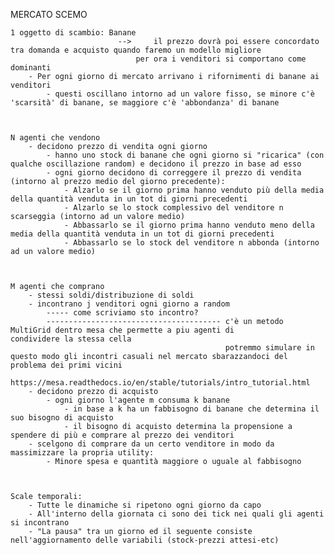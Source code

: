 MERCATO SCEMO



    1 oggetto di scambio: Banane
                            -->     il prezzo dovrà poi essere concordato tra domanda e acquisto quando faremo un modello migliore
                                per ora i venditori si comportano come dominanti 
        - Per ogni giorno di mercato arrivano i rifornimenti di banane ai venditori
            - questi oscillano intorno ad un valore fisso, se minore c'è 'scarsità' di banane, se maggiore c'è 'abbondanza' di banane



    N agenti che vendono
        - decidono prezzo di vendita ogni giorno
            - hanno uno stock di banane che ogni giorno si "ricarica" (con qualche oscillazione random) e decidono il prezzo in base ad esso 
            - ogni giorno decidono di correggere il prezzo di vendita (intorno al prezzo medio del giorno precedente):
                - Alzarlo se il giorno prima hanno venduto più della media della quantità venduta in un tot di giorni precedenti
                - Alzarlo se lo stock complessivo del venditore n scarseggia (intorno ad un valore medio)
                - Abbassarlo se il giorno prima hanno venduto meno della media della quantità venduta in un tot di giorni precedenti
                - Abbassarlo se lo stock del venditore n abbonda (intorno ad un valore medio)



    M agenti che comprano 
        - stessi soldi/distribuzione di soldi
        - incontrano j venditori ogni giorno a random
            ----- come scriviamo sto incontro?
            --------------------------------------- c'è un metodo MultiGrid dentro mesa che permette a piu agenti di                                      condividere la stessa cella
                                                    potremmo simulare in questo modo gli incontri casuali nel mercato sbarazzandoci del problema dei primi vicini
                                                    https://mesa.readthedocs.io/en/stable/tutorials/intro_tutorial.html
        - decidono prezzo di acquisto
            - ogni giorno l'agente m consuma k banane
                - in base a k ha un fabbisogno di banane che determina il suo bisogno di acquisto
                - il bisogno di acquisto determina la propensione a spendere di più e comprare al prezzo dei venditori
        - scelgono di comprare da un certo venditore in modo da massimizzare la propria utility:
            - Minore spesa e quantità maggiore o uguale al fabbisogno



    Scale temporali:
        - Tutte le dinamiche si ripetono ogni giorno da capo
        - All'interno della giornata ci sono dei tick nei quali gli agenti si incontrano 
        - "La pausa" tra un giorno ed il seguente consiste nell'aggiornamento delle variabili (stock-prezzi attesi-etc) 
